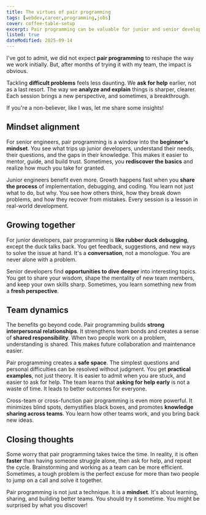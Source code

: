 ```yaml
---
title: The virtues of pair programming
tags: [webdev,career,programming,jobs]
cover: coffee-table-setup
excerpt: Pair programming can be valuable for junior and senior developers alike, fostering collaboration and knowledge sharing.
listed: true
dateModified: 2025-09-14
---
```


I've got to admit, we did not expect **pair programming** to reshape the way we work initially. But, after months of trying it with my team, the impact is obvious.

Tackling **difficult problems** feels less daunting. We **ask for help** earlier, not as a last resort. The way we **analyze and explain** things is sharper, clearer. Each session brings a new perspective, and sometimes, a breakthrough.

If you're a non-believer, like I was, let me share some insights!

## Mindset alignment

For senior engineers, pair programming is a window into the **beginner's mindset**. You see what trips up junior developers, understand their needs, their questions, and the gaps in their knowledge. This makes it easier to mentor, guide, and build trust. Sometimes, you **rediscover the basics** and realize how much you take for granted.

Junior engineers benefit even more. Growth happens fast when you **share the process** of implementation, debugging, and coding. You learn not just what to do, but why. You see how others think, how they break down problems, and how they recover from mistakes. Every session is a lesson in real-world development.

## Growing together

For junior developers, pair programming is **like rubber duck debugging**, except the duck talks back. You get feedback, suggestions, and new ways to solve the issue at hand. It's a **conversation**, not a monologue. You are never alone with a problem.

Senior developers find **opportunities to dive deeper** into interesting topics. You get to share your wisdom, shape the mentality of new team members, and keep your own skills sharp. Sometimes, you learn something new from a **fresh perspective**.

## Team dynamics

The benefits go beyond code. Pair programming builds **strong interpersonal relationships**. It strengthens team bonds and creates a sense of **shared responsibility**. When two people work on a problem, understanding is shared. This makes future collaboration and maintenance easier.

Pair programming creates a **safe space**. The simplest questions and personal difficulties can be resolved without judgment. You get **practical examples**, not just theory. It is easier to admit when you are stuck, and easier to ask for help. The team learns that **asking for help early** is not a waste of time. It leads to better outcomes for everyone.

Cross-team or cross-function pair programming is even more powerful. It minimizes blind spots, demystifies black boxes, and promotes **knowledge sharing across teams**. You learn how other teams work, and you bring back new ideas.

## Closing thoughts

Some worry that pair programming takes twice the time. In reality, it is often **faster** than having someone struggle alone, then ask for help, and repeat the cycle. Brainstorming and working as a team can be more efficient. Sometimes, a tough problem is the perfect excuse for more than two people to jump on a call and solve it together.

Pair programming is not just a technique. It is a **mindset**. It's about learning, sharing, and building better teams. You should try it sometime. You might be surprised by what you discover!
